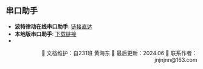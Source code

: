 ## 串口助手

- **波特律动在线串口助手**: [链接直达](https://serial.baud-dance.com/)
- **本地版串口助手**: [下载链接](https://jnjnjnn.cn/xzzx/com.html)
- 
<div align="right">
🎨 文档维护：自231班 黄海东 
📅 最后更新：2024.06  
📧 联系作者：jnjnjnn@163.com
</div>